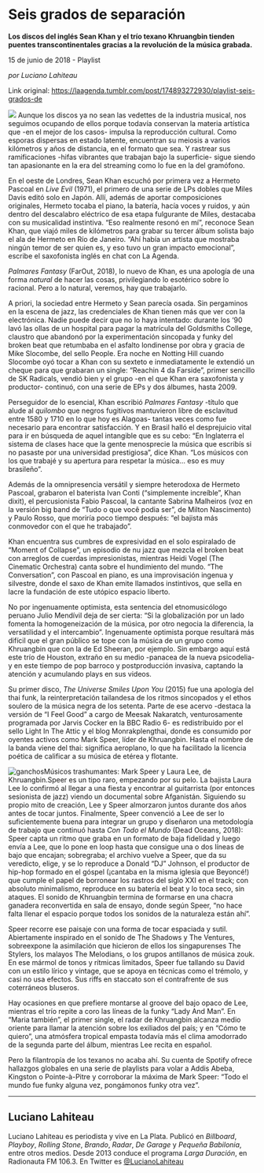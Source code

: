 # Seis grados de separación

**Los discos del inglés Sean Khan y el trío texano Khruangbin tienden puentes transcontinentales gracias a la revolución de la música grabada.**

15 de junio de 2018 - Playlist

_por Luciano Lahiteau_

Link original: https://laagenda.tumblr.com/post/174893272930/playlist-seis-grados-de

![](https://64.media.tumblr.com/8df5d3aeb5a40e63343726468cef3c00/tumblr_inline_pade1enTZF1t6q87u_500.jpg)
Aunque los discos ya no sean las vedettes de la industria musical, nos seguimos ocupando de ellos porque todavía conservan la materia artística que -en el mejor de los casos- impulsa la reproducción cultural. Como esporas dispersas en estado latente, encuentran su meiosis a varios kilómetros y años de distancia, en el formato que sea. Y rastrear sus ramificaciones -hifas vibrantes que trabajan bajo la superficie- sigue siendo tan apasionante en la era del streaming como lo fue en la del gramófono. 

En el oeste de Londres, Sean Khan escuchó por primera vez a Hermeto Pascoal en *Live Evil* (1971), el primero de una serie de LPs dobles que Miles Davis editó solo en Japón. Allí, además de aportar composiciones originales, Hermeto tocaba el piano, la batería, hacía voces y ruidos, y aún dentro del descalabro eléctrico de esa etapa fulgurante de Miles, destacaba con su musicalidad instintiva. “Eso realmente resonó en mí”, reconoce Sean Khan, que viajó miles de kilómetros para grabar su tercer álbum solista bajo el ala de Hermeto en Río de Janeiro. “Ahí había un artista que mostraba ningún temor de ser quien es, y eso tuvo un gran impacto emocional”, escribe el saxofonista inglés en chat con La Agenda. 

*Palmares Fantasy* (FarOut, 2018), lo nuevo de Khan, es una apología de una forma *natural* de hacer las cosas, privilegiando lo esotérico sobre lo racional. Pero a lo natural, veremos, hay que trabajarlo. 

A priori, la sociedad entre Hermeto y Sean parecía osada. Sin pergaminos en la escena de jazz, las credenciales de Khan tienen más que ver con la electrónica. Nadie puede decir que no lo haya intentado: durante los ‘90 lavó las ollas de un hospital para pagar la matrícula del Goldsmiths College, claustro que abandonó por la experimentación sincopada y funky del broken beat que retumbaba en el asfalto londinense por obra y gracia de Mike Slocombe, del sello People. Era noche en Notting Hill cuando Slocombe oyó tocar a Khan con su sexteto e inmediatamente le extendió un cheque para que grabaran un single: “Reachin 4 da Farside”, primer sencillo de SK Radicals, vendió bien y el grupo -en el que Khan era saxofonista y productor- continuó, con una serie de EPs y dos álbumes, hasta 2009. 

Perseguidor de lo esencial, Khan escribió *Palmares Fantasy* -título que alude al *quilombo* que negros fugitivos mantuvieron libre de esclavitud entre 1580 y 1710 en lo que hoy es Alagoas- tantas veces como fue necesario para encontrar satisfacción. Y en Brasil halló el desprejuicio vital para ir en búsqueda de aquel intangible que es su cebo: “En Inglaterra el sistema de clases hace que la gente menosprecie la música que escribís si no pasaste por una universidad prestigiosa”, dice Khan. “Los músicos con los que trabajé y su apertura para respetar la música… eso es muy brasileño”. 

Además de la omnipresencia versátil y siempre heterodoxa de Hermeto Pascoal, grabaron el baterista Ivan Conti (“simplemente increíble”, Khan dixit), el percusionista Fabio Pascoal, la cantante Sabrina Malheiros (voz en la versión big band de “Tudo o que você podia ser”, de Milton Nascimento) y Paulo Rosso, que moriría poco tiempo después: “el bajista más conmovedor con el que he trabajado”. 

Khan encuentra sus cumbres de expresividad en el solo espiralado de “Moment of Collapse”, un episodio de nu jazz que mezcla el broken beat con arreglos de cuerdas impresionistas, mientras Heidi Vogel (The Cinematic Orchestra) canta sobre el hundimiento del mundo. “The Conversation”, con Pascoal en piano, es una improvisación ingenua y silvestre, donde el saxo de Khan emite llamados instintivos, que sella en lacre la fundación de este utópico espacio liberto. 

No por ingenuamente optimista, esta sentencia del etnomusicólogo peruano Julio Mendívil deja de ser cierta: “Si la globalización por un lado fomenta la homogeneización de la música, por otro negocia la diferencia, la versatilidad y el intercambio”. Ingenuamente optimista porque resultará más difícil que el gran público se tope con la música de un grupo como Khruangbin que con la de Ed Sheeran, por ejemplo. Sin embargo aquí está este trío de Houston, extraño en su medio -panacea de la nueva psicodelia- y en este tiempo de pop barroco y postproducción invasiva, captando la atención y acumulando plays en sus videos. 

Su primer disco, *The Universe Smiles Upon You* (2015) fue una apología del thai funk, la reinterpretación tailandesa de los ritmos sincopados y el ethos soulero de la música negra de los setenta. Parte de ese acervo -destaca la versión de “I Feel Good” a cargo de Meesak Nakaratch, venturosamente programada por Jarvis Cocker en la BBC Radio 6- es redistribuido por el sello Light In The Attic y el blog Monrakplengthai, donde es consumido por oyentes activos como Mark Speer, líder de Khruangbin. Hasta el nombre de la banda viene del thai: significa aeroplano, lo que ha facilitado la licencia poética de calificar a su música de etérea y flotante. 

![ganchos](https://64.media.tumblr.com/bc00655d105916f393a709f663052f16/tumblr_inline_pade1hI3kb1t6q87u_500.jpg)Músicos trashumantes: Mark Speer y Laura Lee, de Khruangbin.Speer es un tipo raro, empezando por su pelo. La bajista Laura Lee lo confirmó al llegar a una fiesta y encontrar al guitarrista (por entonces sesionista de jazz) viendo un documental sobre Afganistán. Siguiendo su propio mito de creación, Lee y Speer almorzaron juntos durante dos años antes de tocar juntos. Finalmente, Speer convenció a Lee de ser lo suficientemente buena para integrar un grupo y diseñaron una metodología de trabajo que continuó hasta *Con Todo el Mundo* (Dead Oceans, 2018): Speer capta un ritmo que graba en un formato de baja fidelidad y luego envía a Lee, que lo pone en loop hasta que consigue una o dos líneas de bajo que encajan; sobregraba; el archivo vuelve a Speer, que da su veredicto, elige, y se lo reproduce a Donald “DJ” Johnson, el productor de hip-hop formado en el góspel (¡cantaba en la misma iglesia que Beyoncé!) que cumple el papel de borronear los rastros del siglo XXI en el track; con absoluto minimalismo, reproduce en su batería el beat y lo toca seco, sin ataques. El sonido de Khruangbin termina de formarse en una chacra ganadera reconvertida en sala de ensayo, donde según Speer, “no hace falta llenar el espacio porque todos los sonidos de la naturaleza están ahí”. 

Speer recorre ese paisaje con una forma de tocar espaciada y sutil. Abiertamente inspirado en el sonido de The Shadows y The Ventures, sobreexpone la asimilación que hicieron de ellos los singapurenses The Stylers, los malayos The Melodians, o los grupos antillanos de música zouk. En ese mármol de tonos y rítmicas limitados, Speer fue tallando su David con un estilo lírico y vintage, que se apoya en técnicas como el trémolo, y casi no usa efectos. Sus riffs en staccato son el contrafrente de sus coterráneos bluseros. 

Hay ocasiones en que prefiere montarse al groove del bajo opaco de Lee, mientras el trío repite a coro las líneas de la funky “Lady And Man”. En “Maria también”, el primer single, el radar de Khruangbin alcanza medio oriente para llamar la atención sobre los exiliados del país; y en “Cómo te quiero”, una atmósfera tropical empasta todavía más el clima amodorrado de la segunda parte del álbum, mientras Lee recita en español. 

Pero la filantropía de los texanos no acaba ahí. Su cuenta de Spotify ofrece hallazgos globales en una serie de playlists para volar a Addis Abeba, Kingston o Pointe-à-Pitre y corroborar la máxima de Mark Speer: “Todo el mundo fue funky alguna vez, pongámonos funky otra vez”. 

  




---

 Luciano Lahiteau
-----------------

 Luciano Lahiteau es periodista y vive en La Plata. Publicó en *Billboard*, *Playboy*, *Rolling Stone*, *Brando*, *Radar*, *De Garage* y *Pequeña Babilonia*, entre otros medios. Desde 2013 conduce el programa *Larga Duración*, en Radionauta FM 106.3. En Twitter es [@LucianoLahiteau](https://twitter.com/lucianolahiteau%E2%80%9D%20%20target=) 

